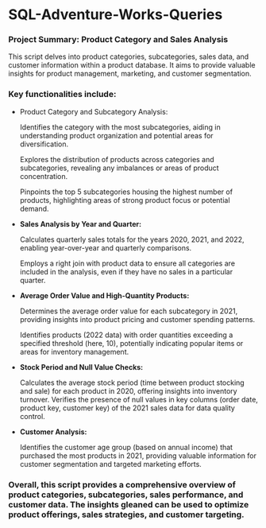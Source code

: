 # SQL-Adventure-Works-Queries
<h3><b> Project Summary: Product Category and Sales Analysis </b></h3>
<p>This script delves into product categories, subcategories, sales data, and customer information within a product database. It aims to provide valuable insights for product management, marketing, and customer segmentation.</p>
<h3><b>Key functionalities include:</b></h3>
<ul>
  <li>Product Category and Subcategory Analysis:</li>
  <p>Identifies the category with the most subcategories, aiding in understanding product organization and potential areas for diversification.
    
Explores the distribution of products across categories and subcategories, revealing any imbalances or areas of product concentration.

Pinpoints the top 5 subcategories housing the highest number of products, highlighting areas of strong product focus or potential demand.</p>
<li><b>Sales Analysis by Year and Quarter:</b></li>
<p>Calculates quarterly sales totals for the years 2020, 2021, and 2022, enabling year-over-year and quarterly comparisons.
  
Employs a right join with product data to ensure all categories are included in the analysis, even if they have no sales in a particular quarter.
</p>
<li><b>Average Order Value and High-Quantity Products:</b></li>
<p>Determines the average order value for each subcategory in 2021, providing insights into product pricing and customer spending patterns.
  
Identifies products (2022 data) with order quantities exceeding a specified threshold (here, 10), potentially indicating popular items or areas for inventory management.</p>
<li><b>Stock Period and Null Value Checks:</b></li>
<p>Calculates the average stock period (time between product stocking and sale) for each product in 2020, offering insights into inventory turnover.
Verifies the presence of null values in key columns (order date, product key, customer key) of the 2021 sales data for data quality control.</p>
<li><b>Customer Analysis:</b></li>
<p>Identifies the customer age group (based on annual income) that purchased the most products in 2021, providing valuable information for customer segmentation and targeted marketing efforts.</p>
</ul>

<h3><b>Overall, this script provides a comprehensive overview of product categories, subcategories, sales performance, and customer data. The insights gleaned can be used to optimize product offerings, sales strategies, and customer targeting.</b></h3>

